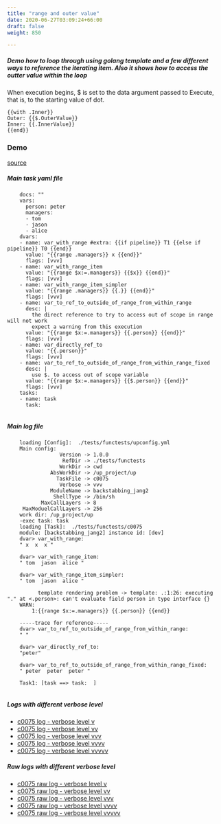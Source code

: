 ```yaml
---
title: "range and outer value"
date: 2020-06-27T03:09:24+66:00
draft: false
weight: 850

---
```


##### Demo how to loop through using golang template and a few different ways to reference the iterating item. Also it shows how to access the outter value within the loop

When execution begins, $ is set to the data argument passed to Execute, that is, to the starting value of dot.

```
{{with .Inner}}
Outer: {{$.OuterValue}}
Inner: {{.InnerValue}}
{{end}}
```


### Demo








[source](https://github.com/upcmd/up/blob/master/tests/functests/c0075.yml)

##### Main task yaml file
```
    docs: ""
    vars:
      person: peter
      managers:
      - tom
      - jason
      - alice
    dvars:
    - name: var_with_range #extra: {{if pipeline}} T1 {{else if pipeline}} T0 {{end}}
      value: "{{range .managers}} x {{end}}"
      flags: [vvv]
    - name: var_with_range_item
      value: "{{range $x:=.managers}} {{$x}} {{end}}"
      flags: [vvv]
    - name: var_with_range_item_simpler
      value: "{{range .managers}} {{.}} {{end}}"
      flags: [vvv]
    - name: var_to_ref_to_outside_of_range_from_within_range
      desc: |
        the direct reference to try to access out of scope in range will not work
        expect a warning from this execution
      value: "{{range $x:=.managers}} {{.person}} {{end}}"
      flags: [vvv]
    - name: var_directly_ref_to
      value: "{{.person}}"
      flags: [vvv]
    - name: var_to_ref_to_outside_of_range_from_within_range_fixed
      desc: |
        use $. to access out of scope variable
      value: "{{range $x:=.managers}} {{$.person}} {{end}}"
      flags: [vvv]
    tasks:
    - name: task
      task:
    
```
##### Main log file
```
    loading [Config]:  ./tests/functests/upconfig.yml
    Main config:
                 Version -> 1.0.0
                  RefDir -> ./tests/functests
                 WorkDir -> cwd
              AbsWorkDir -> /up_project/up
                TaskFile -> c0075
                 Verbose -> vvv
              ModuleName -> backstabbing_jang2
               ShellType -> /bin/sh
           MaxCallLayers -> 8
     MaxModuelCallLayers -> 256
    work dir: /up_project/up
    -exec task: task
    loading [Task]:  ./tests/functests/c0075
    module: [backstabbing_jang2] instance id: [dev]
    dvar> var_with_range:
    " x  x  x "
    
    dvar> var_with_range_item:
    " tom  jason  alice "
    
    dvar> var_with_range_item_simpler:
    " tom  jason  alice "
    
          template rendering problem -> template: .:1:26: executing "." at <.person>: can't evaluate field person in type interface {}
    WARN:
        1:{{range $x:=.managers}} {{.person}} {{end}}
    
    -----trace for reference-----
    dvar> var_to_ref_to_outside_of_range_from_within_range:
    " "
    
    dvar> var_directly_ref_to:
    "peter"
    
    dvar> var_to_ref_to_outside_of_range_from_within_range_fixed:
    " peter  peter  peter "
    
    Task1: [task ==> task:  ]
    
```


##### Logs with different verbose level
* [c0075 log - verbose level v](../../logs/c0075_v)
* [c0075 log - verbose level vv](../../logs/c0075_vv)
* [c0075 log - verbose level vvv](../../logs/c0075_vvvv)
* [c0075 log - verbose level vvvv](../../logs/c0075_vvvv)
* [c0075 log - verbose level vvvvv](../../logs/c0075_vvvvv)

##### Raw logs with different verbose level
* [c0075 raw log - verbose level v](../../reflogs/c0075_v.log)
* [c0075 raw log - verbose level vv](../../reflogs/c0075_vv.log)
* [c0075 raw log - verbose level vvv](../../reflogs/c0075_vvv.log)
* [c0075 raw log - verbose level vvvv](../../reflogs/c0075_vvvv.log)
* [c0075 raw log - verbose level vvvvv](../../reflogs/c0075_vvvvv.log)







